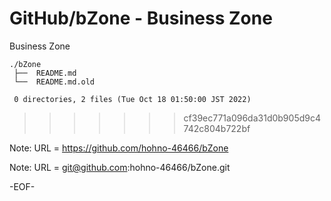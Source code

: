 # GitHub/bZone - Business Zone

Business Zone

    ./bZone
     ├──  README.md
     └──  README.md.old
     
     0 directories, 2 files (Tue Oct 18 01:50:00 JST 2022)


>>>>>>> cf39ec771a096da31d0b905d9c4742c804b722bf

Note: URL = https://github.com/hohno-46466/bZone

Note: URL = git@github.com:hohno-46466/bZone.git

-EOF-
